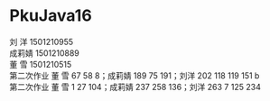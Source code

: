 # PkuJava16
 刘  洋 1501210955</br>
 成莉婧 1501210889</br>
 董  雪 1501210515</br>
  第二次作业 董  雪 67 58 8；成莉婧 189 75 191；刘洋 202 118 119 151 b</br>
 第二次作业 董  雪 1 27 104；成莉婧 237 258 136；刘洋 263 7 125 234  